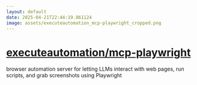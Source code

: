 ```yaml
---
layout: default
date: 2025-04-21T22:44:19.861124
image: assets/executeautomation_mcp-playwright_cropped.png
---
```


# [executeautomation/mcp-playwright](https://github.com/executeautomation/mcp-playwright)

browser automation server for letting LLMs interact with web pages, run scripts, and grab screenshots using Playwright
